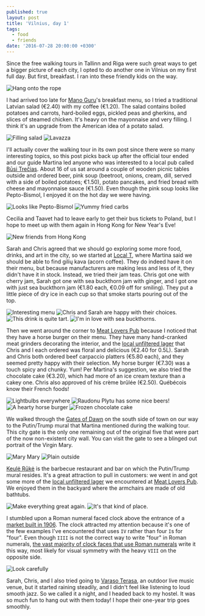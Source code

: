 ```yaml
---
published: true
layout: post
title: 'Vilnius, day 1'
tags:
  - food
  - friends
date: '2016-07-28 20:00:00 +0300'
---
```

Since the free walking tours in Tallinn and Riga were such great ways to get a bigger picture of each city, I opted to do another one in Vilnius on my first full day. But first, breakfast. I ran into these friendly kids on the way.

<!--more-->

![Hang onto the rope]({{site.baseurl}}/images/2016/07/28/vilnius-day-1/schoolkids.jpeg)

I had arrived too late for [Mano Guru](http://www.manoguru.lt)'s breakfast menu, so I tried a traditional Latvian salad (€2.40) with my coffee (€1.20). The salad contains boiled potatoes and carrots, hard-boiled eggs, pickled peas and gherkins, and slices of steamed chicken. It's heavy on the mayonnaise and very filling. I think it's an upgrade from the American idea of a potato salad.

![Filling salad]({{site.baseurl}}/images/2016/07/28/vilnius-day-1/manoguru-salad.jpeg)
![Lavazza]({{site.baseurl}}/images/2016/07/28/vilnius-day-1/manoguru-coffee.jpeg)

I'll actually cover the walking tour in its own post since there were so many interesting topics, so this post picks back up after the official tour ended and our guide Martina led anyone who was interested to a local pub called [Būsi Trečias](http://www.busitrecias.lt/index.php/en/). About 16 of us sat around a couple of wooden picnic tables outside and ordered beer, pink soup (beetroot, onions, cream, dill, served with a side of boiled potatoes; €1.50), potato pancakes, and fried bread with cheese and mayonnaise sauce (€1.50). Even though the pink soup looks like Pepto-Bismol, I enjoyed it on the hot day we were having.

![Looks like Pepto-Bismol]({{site.baseurl}}/images/2016/07/28/vilnius-day-1/busitrecias-pinksoup.jpeg)
![Yummy fried carbs]({{site.baseurl}}/images/2016/07/28/vilnius-day-1/busitrecias-friedbread.jpeg)

Cecilia and Taavet had to leave early to get their bus tickets to Poland, but I hope to meet up with them again in Hong Kong for New Year's Eve!

![New friends from Hong Kong]({{site.baseurl}}/images/2016/07/28/vilnius-day-1/busitrecias-ceciliataavet.jpeg)

Sarah and Chris agreed that we should go exploring some more food, drinks, and art in the city, so we started at [Local T](http://www.localt.lt), where Martina said we should be able to find gilių kava (acorn coffee). They do indeed have it on their menu, but because manufacturers are making less and less of it, they didn't have it in stock. Instead, we tried their jam teas. Chris got one with cherry jam, Sarah got one with sea buckthorn jam with ginger, and I got one with just sea buckthorn jam (€1.80 each, €0.09 off for smiling). They put a little piece of dry ice in each cup so that smoke starts pouring out of the top.

![Interesting menu]({{site.baseurl}}/images/2016/07/28/vilnius-day-1/localt-menu.jpeg)
![Chris and Sarah are happy with their choices.]({{site.baseurl}}/images/2016/07/28/vilnius-day-1/localt-chrissarah.jpeg)
![This drink is quite tart.]({{site.baseurl}}/images/2016/07/28/vilnius-day-1/localt-tiff.jpeg)
![I'm in love with sea buckthorns.]({{site.baseurl}}/images/2016/07/28/vilnius-day-1/localt-seabuckthorn.jpeg)

Then we went around the corner to [Meat Lovers Pub][meatlovers] because I noticed that they have a horse burger on their menu. They have many hand-cranked meat grinders decorating the interior, and the [local unfiltered lager][ungurio-kojos] that Chris and I each ordered was floral and delicious (€2.40 for 0.5L). Sarah and Chris both ordered beef carpaccio platters (€5.80 each), and they seemed pretty happy with their selection. My horse burger (€7.30) was a touch spicy and chunky. Yum! Per Martina's suggestion, we also tried the chocolate cake (€3.20), which had more of an ice cream texture than a cakey one. Chris also approved of his crème brûlée (€2.50). Québécois know their French foods!

![Lightbulbs everywhere]({{site.baseurl}}/images/2016/07/28/vilnius-day-1/meatlovers-interior.jpeg)
![Raudonu Plytu has some nice beers!]({{site.baseurl}}/images/2016/07/28/vilnius-day-1/meatlovers-unfilteredlager.jpeg)
![A hearty horse burger]({{site.baseurl}}/images/2016/07/28/vilnius-day-1/meatlovers-horseburger.jpeg)
![Frozen chocolate cake]({{site.baseurl}}/images/2016/07/28/vilnius-day-1/meatlovers-chocolatecake.jpeg)

We walked through the [Gates of Dawn](http://www.ausrosvartai.lt/index.php?option=com_content&task=view&id=239&Itemid=249) on the south side of town on our way to the Putin/Trump mural that Martina mentioned during the walking tour. This city gate is the only one remaining out of the original five that were part of the now non-existent city wall. You can visit the gate to see a blinged out portrait of the Virgin Mary.

![Mary Mary]({{site.baseurl}}/images/2016/07/28/vilnius-day-1/gate-inside.jpeg)
![Plain outside]({{site.baseurl}}/images/2016/07/28/vilnius-day-1/gate-outside.jpeg)

[Keulė Rūkė](https://www.facebook.com/keule.ruke) is the barbecue restaurant and bar on which the Putin/Trump mural resides. It's a great attraction to pull in customers: we went in and got some more of the [local unfiltered lager][ungurio-kojos] we encountered at [Meat Lovers Pub][meatlovers]. We enjoyed them in the backyard where the armchairs are made of old bathtubs.

![Make everything great again.]({{site.baseurl}}/images/2016/07/28/vilnius-day-1/keuleruke-mural.jpeg)
![It's that kind of place.]({{site.baseurl}}/images/2016/07/28/vilnius-day-1/keuleruke-opener.jpeg)

I stumbled upon a Roman numeral faced clock above the entrance of a [market built in 1906](http://www.halesturgaviete.lt/en/). The clock attracted my attention because it's one of the few examples I've encountered that uses `IV` rather than four `I`s for "four". Even though `IIII` is not the correct way to write "four" in Roman numerals, [the vast majority of clock faces that use Roman numerals](https://www.reddit.com/r/NoStupidQuestions/comments/1j105x/why_is_the_roman_numeral_for_4_always_written/) write it this way, most likely for visual symmetry with the heavy `VIII` on the opposite side.

![Look carefully]({{site.baseurl}}/images/2016/07/28/vilnius-day-1/halesturgus-clock.jpeg)

Sarah, Chris, and I also tried going to [Varaso Terasa](https://www.facebook.com/v.terasa), an outdoor live music venue, but it started raining steadily, and I didn't feel like listening to loud smooth jazz. So we called it a night, and I headed back to my hostel. It was so much fun to hang out with them today! I hope their one-year trip goes smoothly.

[meatlovers]: http://meatloverspub.lt
[ungurio-kojos]: http://www.raudonuplytu.lt/mobile/tasting/ivertink-alu-ungurio-kojos